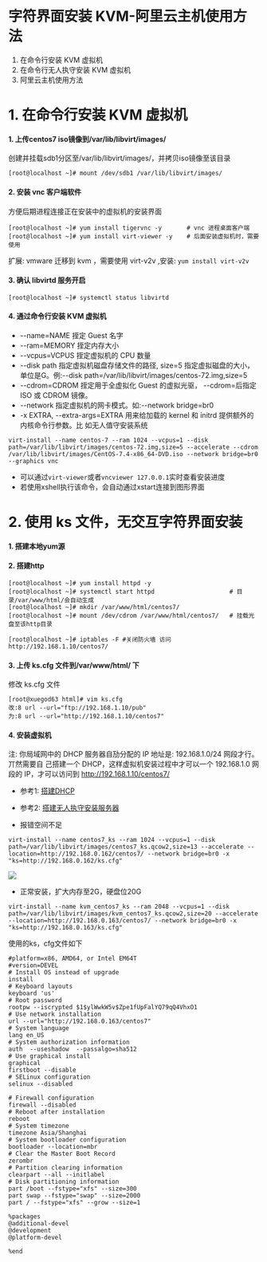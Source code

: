 # 字符界面安装 KVM-阿里云主机使用方法 

1. 在命令行安装 KVM 虚拟机 
2. 在命令行无人执守安装 KVM 虚拟机 
3. 阿里云主机使用方法 

# 1. 在命令行安装 KVM 虚拟机 
#### 1. 上传centos7 iso镜像到/var/lib/libvirt/images/
创建并挂载sdb1分区至/var/lib/libvirt/images/，并拷贝iso镜像至该目录
```
[root@localhost ~]# mount /dev/sdb1 /var/lib/libvirt/images/
```
#### 2. 安装 vnc 客户端软件
方便后期进程连接正在安装中的虚拟机的安装界面
```
[root@localhost ~]# yum install tigervnc -y       # vnc 进程桌面客户端 
[root@localhost ~]# yum install virt-viewer -y    # 后面安装虚拟机时，需要使用 
```
扩展: vmware 迁移到 kvm ，需要使用 virt-v2v ,安装: ```yum install virt-v2v```
#### 3. 确认 libvirtd 服务开启
```
[root@localhost ~]# systemctl status libvirtd
```
#### 4. 通过命令行安装 KVM 虚拟机
- --name=NAME 挃定 Guest 名字
- --ram=MEMORY 挃定内存大小
- --vcpus=VCPUS 挃定虚拟机的 CPU 数量
- --disk path 指定虚拟机磁盘存储文件的路径, size=5 指定虚拟磁盘的大小，单位是G。例:--disk path=/var/lib/libvirt/images/centos-72.img,size=5
- --cdrom=CDROM 挃定用于全虚拟化 Guest 的虚拟光驱， --cdrom=后指定 ISO 或 CDROM 镜像。
- --network 指定虚拟机的网卡模式。如:--network bridge=br0
- -x EXTRA, --extra-args=EXTRA 用来给加载的 kernel 和 initrd 提供额外的内核命令行参数。比 如无人值守安装系统

```
virt-install --name centos-7 --ram 1024 --vcpus=1 --disk path=/var/lib/libvirt/images/centos-72.img,size=5 --accelerate --cdrom /var/lib/libvirt/images/CentOS-7.4-x86_64-DVD.iso --network bridge=br0 --graphics vnc
```
  - 可以通过```virt-viewer```或者```vncviewer 127.0.0.1```实时查看安装进度
  - 若使用xshell执行该命令，会自动通过xstart连接到图形界面


# 2. 使用 ks 文件，无交互字符界面安装

#### 1. 搭建本地yum源
#### 2. 搭建http
```
[root@localhost ~]# yum install httpd -y 
[root@localhost ~]# systemctl start httpd                     # 目录/var/www/html/会自动生成
[root@localhost ~]# mkdir /var/www/html/centos7/
[root@localhost ~]# mount /dev/cdrom /var/www/html/centos7/   # 挂载光盘至该http目录

[root@localhost ~]# iptables -F #关闭防火墙 访问http://192.168.1.10/centos7/
```
#### 3. 上传 ks.cfg 文件到/var/www/html/ 下
修改 ks.cfg 文件
```
[root@xuegod63 html]# vim ks.cfg
改:8 url --url="ftp://192.168.1.10/pub" 
为:8 url --url="http://192.168.1.10/centos7"
```

#### 4. 安装虚拟机
注: 你局域网中的 DHCP 服务器自劢分配的 IP 地址是: 192.168.1.0/24 网段才行。 丌然需要自 己搭建一个 DHCP，这样虚拟机安装过程中才可以一个 192.168.1.0 网段的 IP，才可以访问到 http://192.168.1.10/centos7/

- 参考1: [搭建DHCP](https://github.com/davidkorea/linux_study/blob/master/3_linux_services/3_DHCP.md)
- 参考2: [搭建无人执守安装服务器](https://github.com/davidkorea/linux_study/blob/master/3_linux_services/6_unattended_installation.md)


- 报错空间不足
```shell
virt-install --name centos7_ks --ram 1024 --vcpus=1 --disk path=/var/lib/libvirt/images/centos7_ks.qcow2,size=13 --accelerate --location=http://192.168.0.162/centos7/ --network bridge=br0 -x "ks=http://192.168.0.162/ks.cfg"
```
![](https://i.loli.net/2019/03/19/5c90bb97c31ab.png)



- 正常安装，扩大内存至2G，硬盘位20G
```shell
virt-install --name kvm_centos7_ks --ram 2048 --vcpus=1 --disk path=/var/lib/libvirt/images/kvm_centos7_ks.qcow2,size=20 --accelerate --location=http://192.168.0.163/centos7/ --network bridge=br0 -x "ks=http://192.168.0.163/ks.cfg"
```
使用的ks，cfg文件如下
```shell
#platform=x86, AMD64, or Intel EM64T
#version=DEVEL
# Install OS instead of upgrade
install
# Keyboard layouts
keyboard 'us'
# Root password
rootpw --iscrypted $1$ylWwkW5v$Zpe1fUpFalYQ79qQ4VhxO1
# Use network installation
url --url="http://192.168.0.163/centos7"
# System language
lang en_US
# System authorization information
auth  --useshadow  --passalgo=sha512
# Use graphical install
graphical
firstboot --disable
# SELinux configuration
selinux --disabled

# Firewall configuration
firewall --disabled
# Reboot after installation
reboot
# System timezone
timezone Asia/Shanghai
# System bootloader configuration
bootloader --location=mbr
# Clear the Master Boot Record
zerombr
# Partition clearing information
clearpart --all --initlabel
# Disk partitioning information
part /boot --fstype="xfs" --size=300
part swap --fstype="swap" --size=2000
part / --fstype="xfs" --grow --size=1

%packages
@additional-devel
@development
@platform-devel

%end
```
